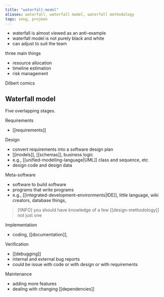 ```yaml
---
title: "waterfall-model"
aliases: waterfall, waterfall model, waterfall methodology
tags: seng, projman
---
```


- waterfall is almost viewed as an anti-example
- waterfall model is not purely black and white
- can adjust to suit the team

three main things
- resource allocation
- timeline estimation
- risk management

Dilbert comics

## Waterfall model
Five overlapping stages. 

Requirements
- [[requirements]]

Design
- convert requirements into a software design plan
- [[models]], [[schemas]], business logic
- e.g., [[unified-modelling-language|UML]] class and sequence, etc
- design code and design data

Meta-software
- software to build software
- programs that write programs
- e.g., [[integrated-development-environments|IDE]], little language, wiki creators, database things, 

> [!INFO] you should have knowledge of a few [[design-methodology]] not just one

Implementation
- coding, [[documentation]], 

Verification
- [[debugging]]
- internal and external bug reports
- could be issue with code or with design or with requirements

Maintenance
- adding more features
- dealing with changing [[dependencies]]

